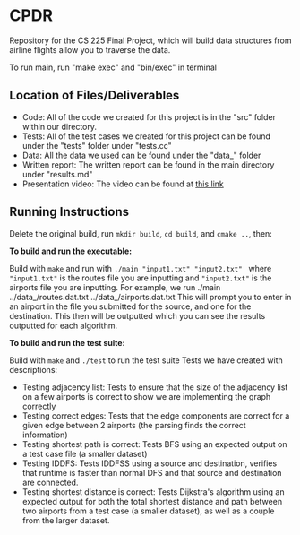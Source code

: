 # CPDR

Repository for the CS 225 Final Project, which will build data structures from airline flights allow you to traverse the data.

To run main, run "make exec" and "bin/exec" in terminal
## Location of Files/Deliverables

 - Code: All of the code we created for this project is in the "src" folder within our directory.
 - Tests: All of the test cases we created for this project can be found under the "tests" folder under "tests.cc"
 - Data: All the data we used can be found under the "data_" folder
 - Written report: The written report can be found in the main directory under "results.md" 
 - Presentation video: The video can be found at [this link](https://youtu.be/IYe8nqEj9VA)

## Running Instructions
Delete the original build, run `mkdir build`, `cd build`, and `cmake ..`, then:

**To build and run the executable:**


Build with `make` and run with `./main "input1.txt" "input2.txt" ` where `"input1.txt"` is the routes file you are inputting and `"input2.txt"` is the airports file you are inputting.
For example, we run ./main ../data_/routes.dat.txt ../data_/airports.dat.txt 
This will prompt you to enter in an airport in the file you submitted for the source, and one for the destination. This then will be outputted which you can  see the results outputted for each algorithm.


 **To build and run the test suite:**

Build with `make` and `./test` to run the test suite 
Tests we have created with descriptions:

 - Testing adjacency list: Tests to ensure that the size of the adjacency list on a few airports is correct to show we are implementing the graph correctly
 - Testing correct edges: Tests that the edge components are correct for a given edge between 2 airports (the parsing finds the correct information)
 - Testing shortest path is correct: Tests BFS using an expected output on a test case file (a smaller dataset)
 - Testing IDDFS: Tests IDDFSS using a source and destination, verifies that runtime is faster than normal DFS and that source and destination are connected.
 - Testing shortest distance is correct: Tests Dijkstra's algorithm using an expected output for both the total shortest distance and path between two airports from a test case (a smaller dataset), as well as a couple from the larger dataset.
